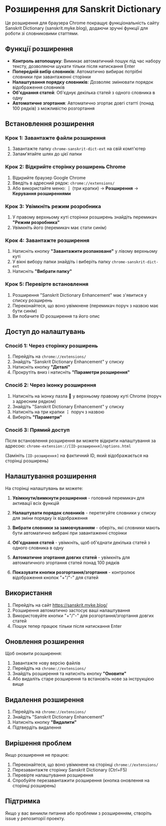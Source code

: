 # Розширення для Sanskrit Dictionary

Це розширення для браузера Chrome покращує функціональність сайту Sanskrit Dictionary (sanskrit.myke.blog), додаючи зручні функції для роботи зі словниковими статтями.

## Функції розширення

- **Контроль автопошуку**: Вимикає автоматичний пошук під час набору тексту, дозволяючи шукати тільки після натискання Enter
- **Попередній вибір словників**: Автоматично вибирає потрібні словники при завантаженні сторінки
- **Налаштування порядку словників**: Дозволяє змінювати порядок відображення словників
- **Об'єднання статей**: Об'єднує декілька статей з одного словника в одну
- **Автоматичне згортання**: Автоматично згортає довгі статті (понад 100 рядків) з можливістю розгортання

## Встановлення розширення

### Крок 1: Завантажте файли розширення
1. Завантажте папку `chrome-sanskrit-dict-ext` на свій комп'ютер
2. Запам'ятайте шлях до цієї папки

### Крок 2: Відкрийте сторінку розширень Chrome
1. Відкрийте браузер Google Chrome
2. Введіть в адресний рядок: `chrome://extensions/`
3. Або використайте меню: **⋮** (три крапки) → **Розширення** → **Керування розширеннями**

### Крок 3: Увімкніть режим розробника
1. У правому верхньому куті сторінки розширень знайдіть перемикач **"Режим розробника"**
2. Увімкніть його (перемикач має стати синім)

### Крок 4: Завантажте розширення
1. Натисніть кнопку **"Завантажити розпаковане"** у лівому верхньому куті
2. У вікні вибору папки знайдіть і виберіть папку `chrome-sanskrit-dict-ext`
3. Натисніть **"Вибрати папку"**

### Крок 5: Перевірте встановлення
1. Розширення "Sanskrit Dictionary Enhancement" має з'явитися у списку розширень
2. Переконайтеся, що воно увімкнене (перемикач поруч з назвою має бути синім)
3. Ви побачите ID розширення та його опис

## Доступ до налаштувань

### Спосіб 1: Через сторінку розширень
1. Перейдіть на `chrome://extensions/`
2. Знайдіть "Sanskrit Dictionary Enhancement" у списку
3. Натисніть кнопку **"Деталі"**
4. Прокрутіть вниз і натисніть **"Параметри розширення"**

### Спосіб 2: Через іконку розширення
1. Натисніть на іконку пазла 🧩 у верхньому правому куті Chrome (поруч з адресним рядком)
2. Знайдіть "Sanskrit Dictionary Enhancement" у списку
3. Натисніть на три крапки **⋮** поруч з назвою
4. Виберіть **"Параметри"**

### Спосіб 3: Прямий доступ
Після встановлення розширення ви можете відкрити налаштування за адресою:
`chrome-extension://[ID-розширення]/options.html`

(Замініть `[ID-розширення]` на фактичний ID, який відображається на сторінці розширень)

## Налаштування розширення

На сторінці налаштувань ви можете:

1. **Увімкнути/вимкнути розширення** - головний перемикач для активації всіх функцій

2. **Налаштувати порядок словників** - перетягуйте словники у списку для зміни порядку їх відображення

3. **Вибрати словники за замовчуванням** - оберіть, які словники мають бути автоматично вибрані при завантаженні сторінки

4. **Об'єднання статей** - увімкніть, щоб об'єднати декілька статей з одного словника в одну

5. **Автоматичне згортання довгих статей** - увімкніть для автоматичного згортання статей понад 100 рядків

6. **Показувати кнопки розгортання/згортання** - контролює відображення кнопок "+"/"-" для статей

## Використання

1. Перейдіть на сайт https://sanskrit.myke.blog/
2. Розширення автоматично застосує ваші налаштування
3. Використовуйте кнопки "+"/"-" для розгортання/згортання довгих статей
4. Пошук тепер працює тільки після натискання Enter

## Оновлення розширення

Щоб оновити розширення:
1. Завантажте нову версію файлів
2. Перейдіть на `chrome://extensions/`
3. Знайдіть розширення та натисніть кнопку **"Оновити"**
4. Або видаліть старе розширення та встановіть нове за інструкцією вище

## Видалення розширення

1. Перейдіть на `chrome://extensions/`
2. Знайдіть "Sanskrit Dictionary Enhancement"
3. Натисніть кнопку **"Видалити"**
4. Підтвердіть видалення

## Вирішення проблем

Якщо розширення не працює:
1. Переконайтеся, що воно увімкнене на сторінці `chrome://extensions/`
2. Перезавантажте сторінку Sanskrit Dictionary (Ctrl+F5)
3. Перевірте налаштування розширення
4. Спробуйте перезавантажити розширення (кнопка оновлення на сторінці розширень)

## Підтримка

Якщо у вас виникли питання або проблеми з розширенням, створіть issue у репозиторії проекту.